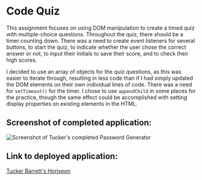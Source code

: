 # Code Quiz

This assignment focuses on using DOM manipulation to create a timed quiz with multiple-choice questions. Throughout the quiz, there should be a timer counting down. There was a need to create event listeners for several buttons, to start the quiz, to indicate whether the user chose the correct answer or not, to input their initials to save their score, and to check their high scores. 

I decided to use an array of objects for the quiz questions, as this was easier to iterate through, resulting in less code than if I had simply updated the DOM elements on their own individual lines of code. There was a need for <code>setTimeout()</code> for the timer. I chose to use <code>appendChild</code> in some places for the practice, though the same effect could be accomplished with setting display properties on existing elements in the HTML. 


## Screenshot of completed application:
![Screenshot of Tucker's completed Password Generator](images/finished-password-generator.png "Tucker's completed Password Generator")

## Link to deployed application:
[Tucker Barrett's Horiseon](http://grinninbarrett.github.io/password-generator "Tucker's deployed password generator application")